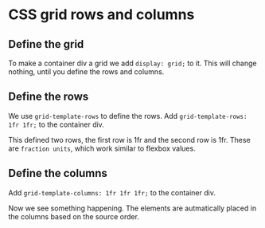 # CSS grid rows and columns

## Define the grid

To make a container div a grid we add `display: grid;` to it. This will change nothing, until you define the rows and columns.

## Define the rows

We use `grid-template-rows` to define the rows. Add `grid-template-rows: 1fr 1fr;` to the container div.

This defined two rows, the first row is 1fr and the second row is 1fr. These are `fraction units`, which work similar to flexbox values.

## Define the columns

Add `grid-template-columns: 1fr 1fr 1fr;` to the container div.

Now we see something happening. The elements are autmatically placed in the columns based on the source order.

